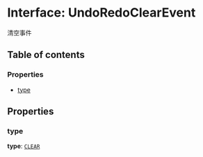 # Interface: UndoRedoClearEvent

清空事件

## Table of contents

### Properties

* [type](/auto-docs/fixed-layout-editor/interfaces/UndoRedoClearEvent.md#type)

## Properties

### type

**type**: [`CLEAR`](/auto-docs/fixed-layout-editor/enums/UndoRedoChangeType.md#clear)
